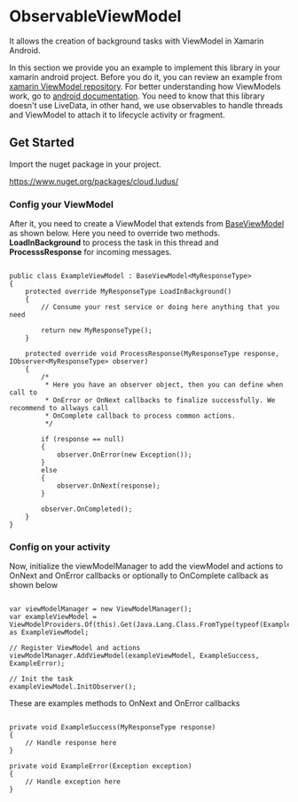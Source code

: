 # ObservableViewModel
It allows the creation of background tasks with ViewModel in Xamarin Android.

In this section we provide you an example to implement this library in your xamarin android project. Before you do it, you can review an example from [xamarin ViewModel repository](https://developer.xamarin.com/samples/monodroid/android-support/ViewModel/). For better understanding how ViewModels work, go to [android documentation](https://developer.android.com/topic/libraries/architecture/viewmodel). You need to know that this library doesn't use LiveData, in other hand, we use observables to handle threads and ViewModel to attach it to lifecycle activity or fragment.

 ## Get Started

Import the nuget package in your project.

https://www.nuget.org/packages/cloud.ludus/


### Config your ViewModel

After it, you need to create a ViewModel that extends from [BaseViewModel](ObservableViewModel/BaseViewModel.cs) as shown below. Here you need to override two methods. **LoadInBackground** to process the task in this thread and **ProcesssResponse** for incoming messages. 

```

public class ExampleViewModel : BaseViewModel<MyResponseType>
{
    protected override MyResponseType LoadInBackground()
    {
        // Consume your rest service or doing here anything that you need

        return new MyResponseType();
    }

    protected override void ProcessResponse(MyResponseType response, IObserver<MyResponseType> observer)
    {
        /*
         * Here you have an observer object, then you can define when call to
         * OnError or OnNext callbacks to finalize successfully. We recommend to allways call
         * OnComplete callback to process common actions.
         */
    
        if (response == null)
        {
            observer.OnError(new Exception());
        }
        else
        {
            observer.OnNext(response);
        }

        observer.OnCompleted();
    }
}

```

### Config on your activity

Now, initialize the viewModelManager to add the viewModel and actions to OnNext and OnError callbacks or optionally to OnComplete callback as shown below

```

var viewModelManager = new ViewModelManager();
var exampleViewModel = ViewModelProviders.Of(this).Get(Java.Lang.Class.FromType(typeof(ExampleViewModel))) as ExampleViewModel;

// Register ViewModel and actions
viewModelManager.AddViewModel(exampleViewModel, ExampleSuccess, ExampleError);

// Init the task
exampleViewModel.InitObserver();

```

These are examples methods to OnNext and OnError callbacks

```

private void ExampleSuccess(MyResponseType response)
{
    // Handle response here
}

private void ExampleError(Exception exception)
{
    // Handle exception here 
}

```

